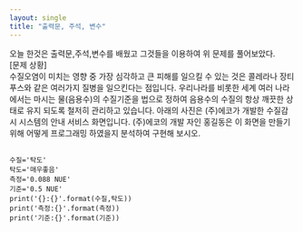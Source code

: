```yaml
---
layout: single
title: "출력문, 주석, 변수"
---
```

오늘 한것은 출력문,주석,변수를 배웠고 그것들을 이용하여 위 문제를 풀어보았다.  
[문제 상황]  
수질오염이 미치는 영향 중 가장 심각하고 큰 피해를 일으킬 수 있는 것은 콜레라나 장티푸스와
같은 여러가지 질병을 일으킨다는 점입니다. 우리나라를 비롯한 세계 여러 나라에서는
마시는 물(음용수)의 수질기준을 법으로 정하여 음용수의 수질의 항상 깨끗한 상태로 유지 되도록
철저히 관리하고 있습니다.
아래의 사진은 (주)에코가 개발한 수질감시 시스템의 안내 서비스 화면입니다. (주)에코의 개발
자인 홍길동은 이 화면을 만들기 위해 어떻게 프로그래밍 하였을지 분석하여 구현해 보시오.
~~~

수질='탁도'
탁도='매우좋음'
측정='0.088 NUE'
기준='0.5 NUE'
print('{}:{}'.format(수질,탁도))
print('측정:{}'.format(측정))
print('기준:{}'.format(기준))

~~~
